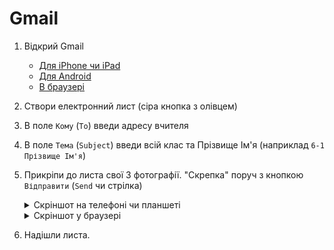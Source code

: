 # Gmail

1. Відкрий Gmail
   - [Для iPhone чи iPad](https://apps.apple.com/ua/app/gmail-%D0%BF%D0%BE%D1%88%D1%82%D0%B0-%D0%B2%D1%96%D0%B4-google/id422689480?l=uk)
   - [Для Android](https://play.google.com/store/apps/details?id=com.google.android.gm&hl=en)
   - [В браузері](https://mail.google.com/mail/)
1. Створи електронний лист (сіра кнопка з олівцем)
1. В поле `Кому` (`To`) введи адресу вчителя
1. В поле `Тема` (`Subject`) введи всій клас та Прізвище Ім'я (наприклад `6-1 Прізвище Ім'я`)
1. Прикріпи до листа свої 3 фотографії. "Скрепка" поруч з кнопкою `Відправити` (`Send` чи стрілка)
   <details>
     <summary>Скріншот на телефоні чи планшеті</summary>

     <img src="./Android%20Attachment.jpg" alt="">
   </details>
   <details>
     <summary>Скріншот у браузері</summary>

     <img src="./Web%20attach%20files.png" alt="">
   </details>

1. Надішли листа.
